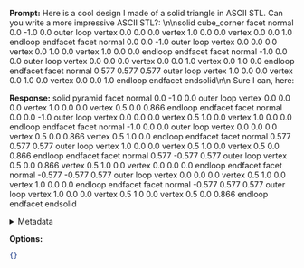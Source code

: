 **Prompt:**
Here is a cool design I made of a solid triangle in ASCII STL. Can you write a more impressive ASCII STL?: \n\nsolid cube_corner
  facet normal 0.0 -1.0 0.0
    outer loop
      vertex 0.0 0.0 0.0
      vertex 1.0 0.0 0.0
      vertex 0.0 0.0 1.0
    endloop
  endfacet
  facet normal 0.0 0.0 -1.0
    outer loop
      vertex 0.0 0.0 0.0
      vertex 0.0 1.0 0.0
      vertex 1.0 0.0 0.0
    endloop
  endfacet
  facet normal -1.0 0.0 0.0
    outer loop
      vertex 0.0 0.0 0.0
      vertex 0.0 0.0 1.0
      vertex 0.0 1.0 0.0
    endloop
  endfacet
  facet normal 0.577 0.577 0.577
    outer loop
      vertex 1.0 0.0 0.0
      vertex 0.0 1.0 0.0
      vertex 0.0 0.0 1.0
    endloop
  endfacet
endsolid\n\n Sure I can, here: 


**Response:**
solid pyramid
  facet normal 0.0 -1.0 0.0
    outer loop
      vertex 0.0 0.0 0.0
      vertex 1.0 0.0 0.0
      vertex 0.5 0.0 0.866
    endloop
  endfacet
  facet normal 0.0 0.0 -1.0
    outer loop
      vertex 0.0 0.0 0.0
      vertex 0.5 1.0 0.0
      vertex 1.0 0.0 0.0
    endloop
  endfacet
  facet normal -1.0 0.0 0.0
    outer loop
      vertex 0.0 0.0 0.0
      vertex 0.5 0.0 0.866
      vertex 0.5 1.0 0.0
    endloop
  endfacet
  facet normal 0.577 0.577 0.577
    outer loop
      vertex 1.0 0.0 0.0
      vertex 0.5 1.0 0.0
      vertex 0.5 0.0 0.866
    endloop
  endfacet
  facet normal 0.577 -0.577 0.577
    outer loop
      vertex 0.5 0.0 0.866
      vertex 0.5 1.0 0.0
      vertex 0.0 0.0 0.0
    endloop
  endfacet
  facet normal -0.577 -0.577 0.577
    outer loop
      vertex 0.0 0.0 0.0
      vertex 0.5 1.0 0.0
      vertex 1.0 0.0 0.0
    endloop
  endfacet
  facet normal -0.577 0.577 0.577
    outer loop
      vertex 1.0 0.0 0.0
      vertex 0.5 1.0 0.0
      vertex 0.5 0.0 0.866
    endloop
  endfacet
endsolid

<details><summary>Metadata</summary>

- Duration: 18892 ms
- Datetime: 2023-09-16T11:40:36.357479
- Model: gpt-3.5-turbo-0613

</details>

**Options:**
```json
{}
```

